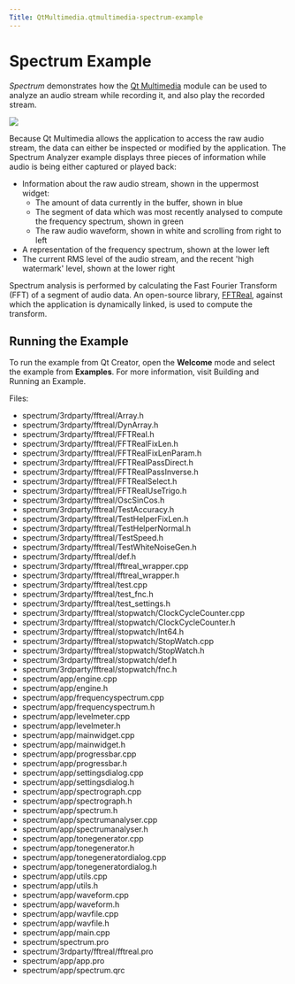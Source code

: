 ```yaml
---
Title: QtMultimedia.qtmultimedia-spectrum-example
---
```

        
Spectrum Example
================

<span class="subtitle"></span>
<span id="details"></span>
*Spectrum* demonstrates how the [Qt Multimedia](../QtMultimedia.qtmultimedia-index.md) module can be used to analyze an audio stream while recording it, and also play the recorded stream.

![](https://developer.ubuntu.com/static/devportal_uploaded/56a15bc1-291c-44b0-8f8b-6f4d4e6ffa07-api/apps/qml/sdk-15.04.4/qtmultimedia-spectrum-example/images/spectrum-demo.png)

Because Qt Multimedia allows the application to access the raw audio stream, the data can either be inspected or modified by the application. The Spectrum Analyzer example displays three pieces of information while audio is being either captured or played back:

-   Information about the raw audio stream, shown in the uppermost widget:
    -   The amount of data currently in the buffer, shown in blue
    -   The segment of data which was most recently analysed to compute the frequency spectrum, shown in green
    -   The raw audio waveform, shown in white and scrolling from right to left
-   A representation of the frequency spectrum, shown at the lower left
-   The current RMS level of the audio stream, and the recent 'high watermark' level, shown at the lower right

Spectrum analysis is performed by calculating the Fast Fourier Transform (FFT) of a segment of audio data. An open-source library, [FFTReal](http://ldesoras.free.fr/prod.html), against which the application is dynamically linked, is used to compute the transform.

<span id="running-the-example"></span>
Running the Example
-------------------

To run the example from Qt Creator, open the **Welcome** mode and select the example from **Examples**. For more information, visit Building and Running an Example.

Files:

-   spectrum/3rdparty/fftreal/Array.h
-   spectrum/3rdparty/fftreal/DynArray.h
-   spectrum/3rdparty/fftreal/FFTReal.h
-   spectrum/3rdparty/fftreal/FFTRealFixLen.h
-   spectrum/3rdparty/fftreal/FFTRealFixLenParam.h
-   spectrum/3rdparty/fftreal/FFTRealPassDirect.h
-   spectrum/3rdparty/fftreal/FFTRealPassInverse.h
-   spectrum/3rdparty/fftreal/FFTRealSelect.h
-   spectrum/3rdparty/fftreal/FFTRealUseTrigo.h
-   spectrum/3rdparty/fftreal/OscSinCos.h
-   spectrum/3rdparty/fftreal/TestAccuracy.h
-   spectrum/3rdparty/fftreal/TestHelperFixLen.h
-   spectrum/3rdparty/fftreal/TestHelperNormal.h
-   spectrum/3rdparty/fftreal/TestSpeed.h
-   spectrum/3rdparty/fftreal/TestWhiteNoiseGen.h
-   spectrum/3rdparty/fftreal/def.h
-   spectrum/3rdparty/fftreal/fftreal\_wrapper.cpp
-   spectrum/3rdparty/fftreal/fftreal\_wrapper.h
-   spectrum/3rdparty/fftreal/test.cpp
-   spectrum/3rdparty/fftreal/test\_fnc.h
-   spectrum/3rdparty/fftreal/test\_settings.h
-   spectrum/3rdparty/fftreal/stopwatch/ClockCycleCounter.cpp
-   spectrum/3rdparty/fftreal/stopwatch/ClockCycleCounter.h
-   spectrum/3rdparty/fftreal/stopwatch/Int64.h
-   spectrum/3rdparty/fftreal/stopwatch/StopWatch.cpp
-   spectrum/3rdparty/fftreal/stopwatch/StopWatch.h
-   spectrum/3rdparty/fftreal/stopwatch/def.h
-   spectrum/3rdparty/fftreal/stopwatch/fnc.h
-   spectrum/app/engine.cpp
-   spectrum/app/engine.h
-   spectrum/app/frequencyspectrum.cpp
-   spectrum/app/frequencyspectrum.h
-   spectrum/app/levelmeter.cpp
-   spectrum/app/levelmeter.h
-   spectrum/app/mainwidget.cpp
-   spectrum/app/mainwidget.h
-   spectrum/app/progressbar.cpp
-   spectrum/app/progressbar.h
-   spectrum/app/settingsdialog.cpp
-   spectrum/app/settingsdialog.h
-   spectrum/app/spectrograph.cpp
-   spectrum/app/spectrograph.h
-   spectrum/app/spectrum.h
-   spectrum/app/spectrumanalyser.cpp
-   spectrum/app/spectrumanalyser.h
-   spectrum/app/tonegenerator.cpp
-   spectrum/app/tonegenerator.h
-   spectrum/app/tonegeneratordialog.cpp
-   spectrum/app/tonegeneratordialog.h
-   spectrum/app/utils.cpp
-   spectrum/app/utils.h
-   spectrum/app/waveform.cpp
-   spectrum/app/waveform.h
-   spectrum/app/wavfile.cpp
-   spectrum/app/wavfile.h
-   spectrum/app/main.cpp
-   spectrum/spectrum.pro
-   spectrum/3rdparty/fftreal/fftreal.pro
-   spectrum/app/app.pro
-   spectrum/app/spectrum.qrc

